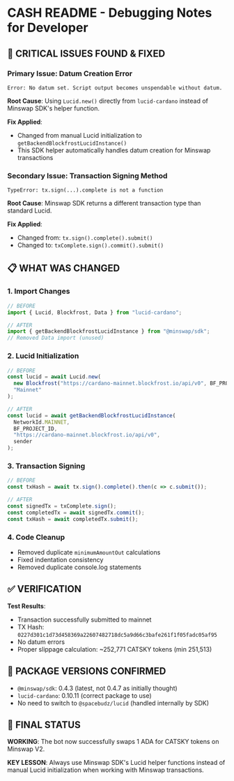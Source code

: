 # CASH README - Debugging Notes for Developer

## 🚨 CRITICAL ISSUES FOUND & FIXED

### **Primary Issue: Datum Creation Error**
```
Error: No datum set. Script output becomes unspendable without datum.
```

**Root Cause**: Using `Lucid.new()` directly from `lucid-cardano` instead of Minswap SDK's helper function.

**Fix Applied**: 
- Changed from manual Lucid initialization to `getBackendBlockfrostLucidInstance()`
- This SDK helper automatically handles datum creation for Minswap transactions

### **Secondary Issue: Transaction Signing Method**
```
TypeError: tx.sign(...).complete is not a function
```

**Root Cause**: Minswap SDK returns a different transaction type than standard Lucid.

**Fix Applied**:
- Changed from: `tx.sign().complete().submit()`
- Changed to: `txComplete.sign().commit().submit()`

## 📋 WHAT WAS CHANGED

### 1. Import Changes
```javascript
// BEFORE
import { Lucid, Blockfrost, Data } from "lucid-cardano";

// AFTER  
import { getBackendBlockfrostLucidInstance } from "@minswap/sdk";
// Removed Data import (unused)
```

### 2. Lucid Initialization
```javascript
// BEFORE
const lucid = await Lucid.new(
  new Blockfrost("https://cardano-mainnet.blockfrost.io/api/v0", BF_PROJECT_ID),
  "Mainnet"
);

// AFTER
const lucid = await getBackendBlockfrostLucidInstance(
  NetworkId.MAINNET,
  BF_PROJECT_ID,
  "https://cardano-mainnet.blockfrost.io/api/v0",
  sender
);
```

### 3. Transaction Signing
```javascript
// BEFORE
const txHash = await tx.sign().complete().then(c => c.submit());

// AFTER
const signedTx = txComplete.sign();
const completedTx = await signedTx.commit();
const txHash = await completedTx.submit();
```

### 4. Code Cleanup
- Removed duplicate `minimumAmountOut` calculations
- Fixed indentation consistency
- Removed duplicate console.log statements

## ✅ VERIFICATION

**Test Results**: 
- Transaction successfully submitted to mainnet
- TX Hash: `0227d301c1d73d458369a22607482718dc5a9d66c3bafe261f1f05fadc05af95`
- No datum errors
- Proper slippage calculation: ~252,771 CATSKY tokens (min 251,513)

## 🔧 PACKAGE VERSIONS CONFIRMED

- `@minswap/sdk`: 0.4.3 (latest, not 0.4.7 as initially thought)
- `lucid-cardano`: 0.10.11 (correct package to use)
- No need to switch to `@spacebudz/lucid` (handled internally by SDK)

## 🚀 FINAL STATUS

**WORKING**: The bot now successfully swaps 1 ADA for CATSKY tokens on Minswap V2.

**KEY LESSON**: Always use Minswap SDK's Lucid helper functions instead of manual Lucid initialization when working with Minswap transactions.
